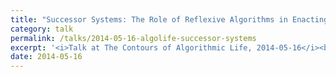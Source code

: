 ```yaml
---
title: "Successor Systems: The Role of Reflexive Algorithms in Enacting Ideological Critique"
category: talk
permalink: /talks/2014-05-16-algolife-successor-systems
excerpt: '<i>Talk at The Contours of Algorithmic Life, 2014-05-16</i><br/>'
date: 2014-05-16
---
```

